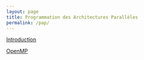 ```yaml
---
layout: page
title: Programmation des Architectures Parallèles
permalink: /pap/
---
```


[Introduction](http://dept-info.labri.fr/ENSEIGNEMENT/pmc/transparents/introduction.pdf)

[OpenMP](http://dept-info.labri.fr/ENSEIGNEMENT/pmc/transparents/openmp.pdf)

